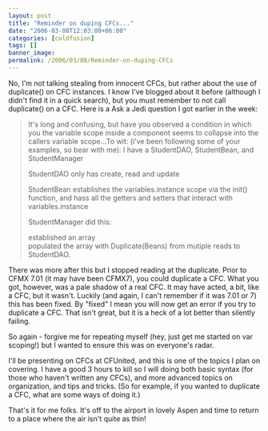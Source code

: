 ```yaml
---
layout: post
title: "Reminder on duping CFCs..."
date: "2006-03-08T12:03:00+06:00"
categories: [coldfusion]
tags: []
banner_image: 
permalink: /2006/03/08/Reminder-on-duping-CFCs
---
```


No, I'm not talking stealing from innocent CFCs, but rather about the use of duplicate() on CFC instances. I know I've blogged about it before (although I didn't find it in a quick search), but you must remember to not call duplicate() on a CFC. Here is a Ask a Jedi question I got earlier in the week:
<!--more-->
<blockquote>
It's long and confusing, but have you observed a condition in which you the variable scope inside a component seems to collapse into the callers variable scope...To wit:  (i've been following some of your examples, so bear with me):
I have a StudentDAO, StudentBean, and StudentManager

StudentDAO only has create, read and update

StudentBean establishes the variables.instance scope
via the init() function, and hass all the getters and setters that interact with variables.instance

StudentManager did this:

established an array<br>
populated the array with Duplicate(Beans) from mutiple reads to StudentDAO.
</blockquote>

There was more after this but I stopped reading at the duplicate. Prior to  CFMX 7.01 (it may have been CFMX7), you could duplicate a CFC. What you got, however, was a pale shadow of a real CFC. It may have acted, a bit, like a CFC, but it wasn't. Luckily (and again, I can't remember if it was 7.01 or 7) this has been fixed. By "fixed" I mean you will now get an error if you try to duplicate a CFC. That isn't great, but it is a heck of a lot better than silently failing.

So again - forgive me for repeating myself (hey, just get me started on var scoping!) but I wanted to ensure this was on everyone's radar.

I'll be presenting on CFCs at CFUnited, and this is one of the topics I plan on covering. I have a good 3 hours to kill so I will doing both basic syntax (for those who haven't written any CFCs), and more advanced topics on organization, and tips and tricks. (So for example, if you wanted to duplicate a CFC, what are some ways of doing it.)

That's it for me folks. It's off to the airport in lovely Aspen and time to return to a place where the air isn't quite as thin!